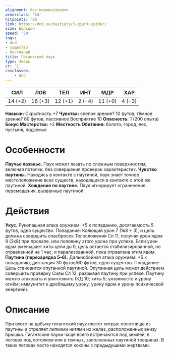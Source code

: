 ```yaml
---
alignment: без мировоззрения
armorclass: '14'
hitpoints: '26'
link: https://dnd.su/bestiary/3-giant-spider/
size: Большой
speed: '30'
tags:
- dnd
- существо
- бестиарий
title: Гигантский паук
type: Зверь
cr: '1'
cssclasses:
    - dnd
---
```



| СИЛ | ЛОВ | ТЕЛ | ИНТ | МДР | ХАР |
|---|---|---|---|---|---|
| 14 (+2) | 16 (+3) | 12 (+1) | 2 (-4) | 11 (+0) | 4 (-3) |
**Навыки:** Скрытность +7
**Чувства:** слепое зрение? 10 футов, тёмное зрение? 60 футов, пассивное Восприятие 10
**Опасность:** 1 (200 опыта)
**Бонус Мастерства:** +2
**Местность Обитания:** болото, город, лес, пустыня, подземье


# Особенности
**Паучье лазанье.** Паук может лазать по сложным поверхностям, включая потолки, без совершения проверок характеристик.
**Чувство паутины.** Находясь в контакте с паутиной, паук знает точное местоположение всех существ, находящихся в контакте с этой же паутиной.
**Хождение по паутине.** Паук игнорирует ограничения перемещения, вызванные паутиной.


# Действия
**Укус.** Рукопашная атака оружием: +5 к попаданию, досягаемость 5 футов, одно существо. Попадание: Колющий урон 7 (1к8 + 3), и цель должна совершить спасбросок Телосложения Сл 11, получая урон ядом 9 (2к8) при провале, или половину этого урона при успехе. Если урон ядом уменьшает хиты цели до 0, цель остается стабилизированной, но отравленной на 1 час, и парализованной, пока отравлена этим ядом.
**Паутина (перезарядка 5–6).** Дальнобойная атака оружием: +5 к попаданию, дистанция 30 футов/60 футов, одно существо. Попадание: Цель становится опутанной паутиной. Опутанная цель может действием совершить проверку Силы Сл 12, разрывая паутину при успехе. Паутину можно атаковать и уничтожить (КД 10; хиты 5; уязвимость к урону огнём; иммунитет к дробящему урону, урону ядом и урону психической энергией).


# Описание
При охоте на добычу гигантский паук плетет хитрые полотнища из паутины и стреляет липкими нитями из желез, расположенных внизу брюшка. Гигантские пауки чаще всего встречаются под землей, в логовах под потолком или в темных, заполненных паутиной трещинах. В таких логовах часто находятся коконы с предыдущими жертвами.